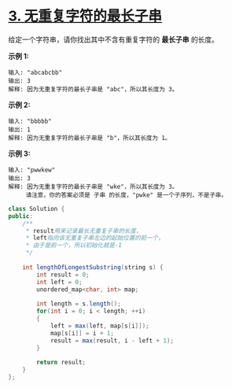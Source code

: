 # [3. 无重复字符的最长子串](https://leetcode-cn.com/problems/longest-substring-without-repeating-characters/)

给定一个字符串，请你找出其中不含有重复字符的 **最长子串** 的长度。

**示例 1:**

```
输入: "abcabcbb"
输出: 3 
解释: 因为无重复字符的最长子串是 "abc"，所以其长度为 3。
```

**示例 2:**

```
输入: "bbbbb"
输出: 1
解释: 因为无重复字符的最长子串是 "b"，所以其长度为 1。
```

**示例 3:**

```
输入: "pwwkew"
输出: 3
解释: 因为无重复字符的最长子串是 "wke"，所以其长度为 3。
     请注意，你的答案必须是 子串 的长度，"pwke" 是一个子序列，不是子串。
```



```java
class Solution {
public:
    /**
     * result用来记录最长无重复子串的长度，
     * left指向该无重复子串左边的起始位置的前一个，
     * 由于是前一个，所以初始化就是-1
     */
    
    int lengthOfLongestSubstring(string s) {
        int result = 0;
        int left = 0;
        unordered_map<char, int> map;
        
        int length = s.length();
        for(int i = 0; i < length; ++i)
        {
            left = max(left, map[s[i]]);
            map[s[i]] = i + 1;
            result = max(result, i - left + 1);            
        }
        
        return result;
    }
};
```